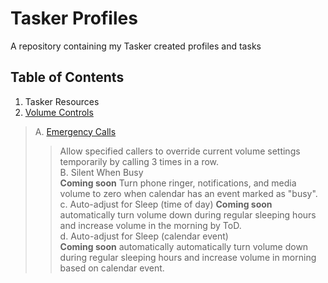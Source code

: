 # Tasker Profiles
A repository containing my Tasker created profiles and tasks  
## Table of Contents  
1. Tasker Resources  
2. [Volume Controls](https://github.com/paulfblack/tasker_profiles/tree/master/volume_controls)    
> A. [Emergency Calls](https://github.com/paulfblack/tasker_profiles/tree/master/volume_controls/emergency_call)  
>> Allow specified callers to override current volume settings temporarily by calling 3 times in a row.  
> B. Silent When Busy  
>> **Coming soon** Turn phone ringer, notifications, and media volume to zero when calendar has an event marked as "busy".  
> c. Auto-adjust for Sleep (time of day)
>> **Coming soon** automatically turn volume down during regular sleeping hours and increase volume in the morning by ToD.  
> d. Auto-adjust for Sleep (calendar event)  
>> **Coming soon** automatically automatically turn volume down during regular sleeping hours and increase volume in morning based on calendar event.  

